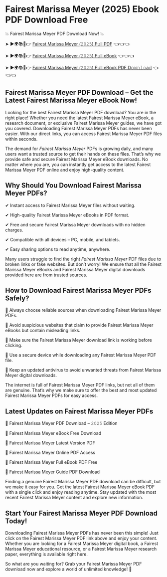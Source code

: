 # Fairest Marissa Meyer (2025) Ebook PDF Download Free

💥 Fairest Marissa Meyer PDF Download Now! 💥

➤ ►🌍📚📱👉 [Fairest Marissa Meyer (𝟸𝟶𝟸𝟻) F𝚞ll PDF](https://getpdf.xyz/fairest-marissa-meyer) 👈👈👈


➤ ►🌍📚📱👉 [Fairest Marissa Meyer (𝟸𝟶𝟸𝟻) F𝚞ll eBook](https://getpdf.xyz/fairest-marissa-meyer) 👈👈👈


➤ ►🌍📚📱👉 [Fairest Marissa Meyer (𝟸𝟶𝟸𝟻) F𝚞ll eBook PDF D𝚘𝚠𝚗𝚕𝚘a𝚍](https://getpdf.xyz/fairest-marissa-meyer) 👈👈👈


## Fairest Marissa Meyer PDF Download – Get the Latest Fairest Marissa Meyer eBook Now!

Looking for the best Fairest Marissa Meyer PDF download? You are in the right place! Whether you need the latest Fairest Marissa Meyer eBook, a research document, or exclusive Fairest Marissa Meyer guides, we have got you covered. Downloading Fairest Marissa Meyer PDFs has never been easier. With our direct links, you can access Fairest Marissa Meyer PDF files within seconds.

The demand for *Fairest Marissa Meyer* PDFs is growing daily, and many users want a trusted source to get their hands on these files. That’s why we provide safe and secure Fairest Marissa Meyer eBook downloads. No matter where you are, you can instantly get access to the latest Fairest Marissa Meyer PDF online and enjoy high-quality content.

## Why Should You Download Fairest Marissa Meyer PDFs?

✔ Instant access to Fairest Marissa Meyer files without waiting.

✔ High-quality Fairest Marissa Meyer eBooks in PDF format.

✔ Free and secure Fairest Marissa Meyer downloads with no hidden charges.

✔ Compatible with all devices – PC, mobile, and tablets.

✔ Easy sharing options to read anytime, anywhere.

Many users struggle to find the right *Fairest Marissa Meyer* PDF files due to broken links or fake websites. But don’t worry! We ensure that all the Fairest Marissa Meyer eBooks and Fairest Marissa Meyer digital downloads provided here are from trusted sources.

## How to Download Fairest Marissa Meyer PDFs Safely?

📌 Always choose reliable sources when downloading Fairest Marissa Meyer PDFs.

📌 Avoid suspicious websites that claim to provide Fairest Marissa Meyer eBooks but contain misleading links.

📌 Make sure the Fairest Marissa Meyer download link is working before clicking.

📌 Use a secure device while downloading any Fairest Marissa Meyer PDF file.

📌 Keep an updated antivirus to avoid unwanted threats from Fairest Marissa Meyer digital downloads.

The internet is full of Fairest Marissa Meyer PDF links, but not all of them are genuine. That’s why we make sure to offer the best and most updated Fairest Marissa Meyer PDFs for easy access.

## Latest Updates on Fairest Marissa Meyer PDFs

🔹 Fairest Marissa Meyer PDF Download – 𝟸𝟶𝟸𝟻 Edition

🔹 Fairest Marissa Meyer eBook Free Download

🔹 Fairest Marissa Meyer Latest Version PDF

🔹 Fairest Marissa Meyer Online PDF Access

🔹 Fairest Marissa Meyer Full eBook PDF Free

🔹 Fairest Marissa Meyer Guide PDF Download

Finding a genuine Fairest Marissa Meyer PDF download can be difficult, but we make it easy for you. Get the latest Fairest Marissa Meyer eBook PDF with a single click and enjoy reading anytime. Stay updated with the most recent Fairest Marissa Meyer content and explore new information.

## Start Your Fairest Marissa Meyer PDF Download Today!

Downloading Fairest Marissa Meyer PDFs has never been this simple! Just click on the Fairest Marissa Meyer PDF link above and enjoy your content. Whether you are looking for a Fairest Marissa Meyer digital book, a Fairest Marissa Meyer educational resource, or a Fairest Marissa Meyer research paper, everything is available right here.

So what are you waiting for? Grab your Fairest Marissa Meyer PDF download now and explore a world of unlimited knowledge! 🚀
